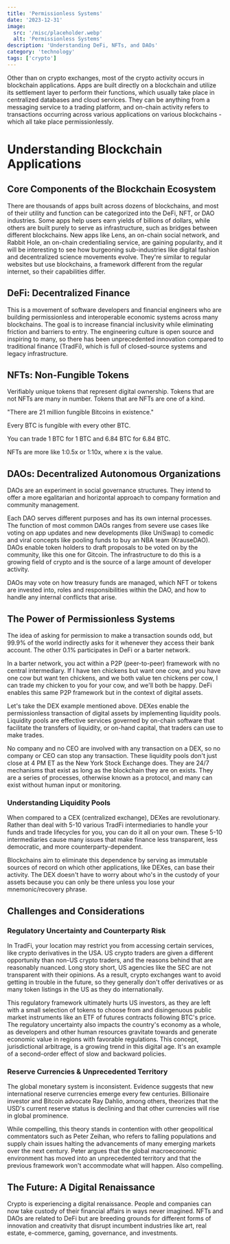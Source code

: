 ```yaml
---
title: 'Permissionless Systems'
date: '2023-12-31'
image:
  src: '/misc/placeholder.webp'
  alt: 'Permissionless Systems'
description: 'Understanding DeFi, NFTs, and DAOs'
category: 'technology'
tags: ['crypto']
---
```


<style jsx>{`
 .prose a {
    text-decoration: underline;
    color: var(--color-accent);
 }
 .prose ol {
    list-style-type: decimal;
    margin-left: 2em; /* Adjust as needed for indentation */
    padding-left: 0.5em; /* Add padding if needed */
 }
 .prose ol li {
    margin-bottom: 0.5em;
    color: var(--color-text-primary);
    line-height: 1.5; /* Adjust line height for better readability */
 }
`}</style>

<div class="tldr-section">

Other than on crypto exchanges, most of the crypto activity occurs in blockchain applications. Apps are built directly on a blockchain and utilize its settlement layer to perform their functions, which usually take place in centralized databases and cloud services. They can be anything from a messaging service to a trading platform, and on-chain activity refers to transactions occurring across various applications on various blockchains - which all take place permissionlessly.

</div>

# Understanding Blockchain Applications

## Core Components of the Blockchain Ecosystem

There are thousands of apps built across dozens of blockchains, and most of their utility and function can be categorized into the DeFi, NFT, or DAO industries. Some apps help users earn yields of billions of dollars, while others are built purely to serve as infrastructure, such as bridges between different blockchains. New apps like Lens, an on-chain social network, and Rabbit Hole, an on-chain credentialing service, are gaining popularity, and it will be interesting to see how burgeoning sub-industries like digital fashion and decentralized science movements evolve. They're similar to regular websites but use blockchains, a framework different from the regular internet, so their capabilities differ.

## DeFi: Decentralized Finance

This is a movement of software developers and financial engineers who are building permissionless and interoperable economic systems across many blockchains. The goal is to increase financial inclusivity while eliminating friction and barriers to entry. The engineering culture is open source and inspiring to many, so there has been unprecedented innovation compared to traditional finance (TradFi), which is full of closed-source systems and legacy infrastructure.

## NFTs: Non-Fungible Tokens

Verifiably unique tokens that represent digital ownership.
Tokens that are not NFTs are many in number. Tokens that are NFTs are one of a kind.

"There are 21 million fungible Bitcoins in existence."

Every BTC is fungible with every other BTC.

You can trade 1 BTC for 1 BTC and 6.84 BTC for 6.84 BTC.

NFTs are more like 1:0.5x or 1:10x, where x is the value.

## DAOs: Decentralized Autonomous Organizations

DAOs are an experiment in social governance structures. They intend to offer a more egalitarian and horizontal approach to company formation and community management.

Each DAO serves different purposes and has its own internal processes. The function of most common DAOs ranges from severe use cases like voting on app updates and new developments (like UniSwap) to comedic and viral concepts like pooling funds to buy an NBA team (KrauseDAO).
DAOs enable token holders to draft proposals to be voted on by the community, like this one for Gitcoin. The infrastructure to do this is a growing field of crypto and is the source of a large amount of developer activity.

DAOs may vote on how treasury funds are managed, which NFT or tokens are invested into, roles and responsibilities within the DAO, and how to handle any internal conflicts that arise.

## The Power of Permissionless Systems

The idea of asking for permission to make a transaction sounds odd, but 99.9% of the world indirectly asks for it whenever they access their bank account. The other 0.1% participates in DeFi or a barter network.

In a barter network, you act within a P2P (peer-to-peer) framework with no central intermediary. If I have ten chickens but want one cow, and you have one cow but want ten chickens, and we both value ten chickens per cow, I can trade my chicken to you for your cow, and we'll both be happy. DeFi enables this same P2P framework but in the context of digital assets.

Let's take the DEX example mentioned above. DEXes enable the permissionless transaction of digital assets by implementing liquidity pools. Liquidity pools are effective services governed by on-chain software that facilitate the transfers of liquidity, or on-hand capital, that traders can use to make trades.

No company and no CEO are involved with any transaction on a DEX, so no company or CEO can stop any transaction. These liquidity pools don't just close at 4 PM ET as the New York Stock Exchange does. They are 24/7 mechanisms that exist as long as the blockchain they are on exists. They are a series of processes, otherwise known as a protocol, and many can exist without human input or monitoring.

### Understanding Liquidity Pools

When compared to a CEX (centralized exchange), DEXes are revolutionary. Rather than deal with 5-10 various TradFi intermediaries to handle your funds and trade lifecycles for you, you can do it all on your own. These 5-10 intermediaries cause many issues that make finance less transparent, less democratic, and more counterparty-dependent.

Blockchains aim to eliminate this dependence by serving as immutable sources of record on which other applications, like DEXes, can base their activity. The DEX doesn't have to worry about who's in the custody of your assets because you can only be there unless you lose your mnemonic/recovery phrase.

## Challenges and Considerations

### Regulatory Uncertainty and Counterparty Risk

In TradFi, your location may restrict you from accessing certain services, like crypto derivatives in the USA. US crypto traders are given a different opportunity than non-US crypto traders, and the reasons behind that are reasonably nuanced. Long story short, US agencies like the SEC are not transparent with their opinions. As a result, crypto exchanges want to avoid getting in trouble in the future, so they generally don't offer derivatives or as many token listings in the US as they do internationally.

This regulatory framework ultimately hurts US investors, as they are left with a small selection of tokens to choose from and disingenuous public market instruments like an ETF of futures contracts following BTC's price. The regulatory uncertainty also impacts the country's economy as a whole, as developers and other human resources gravitate towards and generate economic value in regions with favorable regulations. This concept, jurisdictional arbitrage, is a growing trend in this digital age. It's an example of a second-order effect of slow and backward policies.

### Reserve Currencies & Unprecedented Territory

The global monetary system is inconsistent. Evidence suggests that new international reserve currencies emerge every few centuries. Billionaire investor and Bitcoin advocate Ray Dahlio, among others, theorizes that the USD's current reserve status is declining and that other currencies will rise in global prominence.

While compelling, this theory stands in contention with other geopolitical commentators such as Peter Zeihan, who refers to falling populations and supply chain issues halting the advancements of many emerging markets over the next century. Peter argues that the global macroeconomic environment has moved into an unprecedented territory and that the previous framework won't accommodate what will happen. Also compelling.

## The Future: A Digital Renaissance

Crypto is experiencing a digital renaissance. People and companies can now take custody of their financial affairs in ways never imagined. NFTs and DAOs are related to DeFi but are breeding grounds for different forms of innovation and creativity that disrupt incumbent industries like art, real estate, e-commerce, gaming, governance, and investments.
